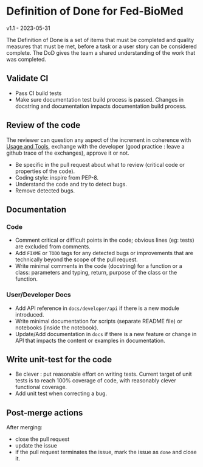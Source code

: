 # Definition of Done for Fed-BioMed

v1.1 - 2023-05-31


The Definition of Done is a set of items that must be completed and quality measures that must be met, before a task or a user story can be considered complete. The DoD gives the team a shared understanding of the work that was completed. 

## Validate CI

- Pass CI build tests 
- Make sure documentation test build process is passed. Changes in docstring and documentation impacts documentation build process.  


## Review of the code 

The reviewer can question any aspect of the increment in coherence with [Usage and Tools](./usage_and_tools.md#merge-request), exchange with the developer (good practice : leave a github trace of the exchanges), approve it or not.

- Be specific in the pull request about what to review (critical code or properties of the code).
- Coding style: inspire from PEP-8.
- Understand the code and try to detect bugs.
- Remove detected bugs.

## Documentation

### Code 
- Comment critical or difficult points in the code; obvious lines (eg: tests) are excluded from comments.
- Add `FIXME` or `TODO` tags for any detected bugs or improvements that are technically beyond the scope of the pull request.
- Write minimal comments in the code (docstring) for a function or a class: parameters and typing, return, purpose of the class or the function.


### User/Developer Docs
- Add API reference in `docs/developer/api` if there is a new module introduced.
- Write minimal documentation for scripts (separate README file) or notebooks (inside the notebook).
- Update/Add documentation in `docs` if there is a new feature or change in API that impacts the content or examples in documentation.

## Write unit-test for the code

- Be clever : put reasonable effort on writing tests. Current target of unit tests is to reach 100% coverage of code, with reasonably clever functional coverage.
- Add unit test when correcting a bug.

## Post-merge actions

After merging:

- close the pull request
- update the issue
- if the pull request terminates the issue, mark the issue as `done` and close it.
